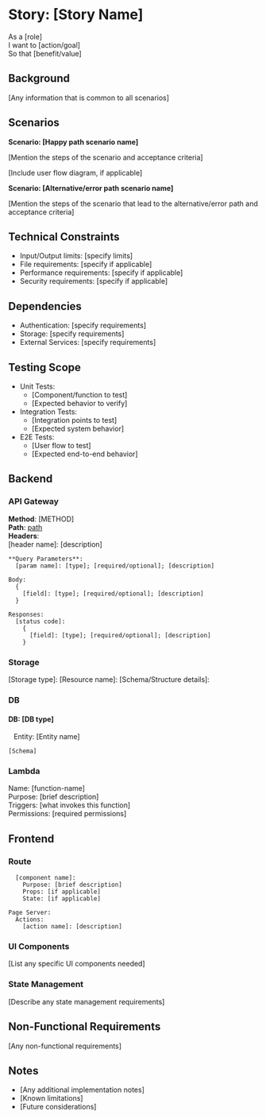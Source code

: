 # Story: [Story Name]

As a [role]  
I want to [action/goal]  
So that [benefit/value]

## Background

[Any information that is common to all scenarios]

## Scenarios

**Scenario: [Happy path scenario name]**

[Mention the steps of the scenario and acceptance criteria]

[Include user flow diagram, if applicable]

**Scenario: [Alternative/error path scenario name]**

[Mention the steps of the scenario that lead to the alternative/error path and acceptance criteria]

## Technical Constraints

- Input/Output limits: [specify limits]
- File requirements: [specify if applicable]
- Performance requirements: [specify if applicable]
- Security requirements: [specify if applicable]

## Dependencies

- Authentication: [specify requirements]
- Storage: [specify requirements]
- External Services: [specify requirements]

## Testing Scope

- Unit Tests:
  - [Component/function to test]
  - [Expected behavior to verify]
- Integration Tests:
  - [Integration points to test]
  - [Expected system behavior]
- E2E Tests:
  - [User flow to test]
  - [Expected end-to-end behavior]

## Backend

### API Gateway

**Method**: [METHOD]  
**Path**: [path]  
**Headers**:  
[header name]: [description]

    **Query Parameters**:
      [param name]: [type]; [required/optional]; [description]

    Body:
      {
        [field]: [type]; [required/optional]; [description]
      }

    Responses:
      [status code]:
        {
          [field]: [type]; [required/optional]; [description]
        }

### Storage

[Storage type]:
[Resource name]:
[Schema/Structure details]:

### DB

#### DB: [DB type]

&ensp; Entity: [Entity name]

    [Schema]

### Lambda

Name: [function-name]  
Purpose: [brief description]  
Triggers: [what invokes this function]  
Permissions: [required permissions]

## Frontend

### Route

[path]: Components:

      [component name]:
        Purpose: [brief description]
        Props: [if applicable]
        State: [if applicable]

    Page Server:
      Actions:
        [action name]: [description]

### UI Components

[List any specific UI components needed]

### State Management

[Describe any state management requirements]

## Non-Functional Requirements

[Any non-functional requirements]

## Notes

- [Any additional implementation notes]
- [Known limitations]
- [Future considerations]

